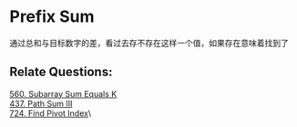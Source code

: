 # Prefix Sum

通过总和与目标数字的差，看过去存不存在这样一个值，如果存在意味着找到了



## **Relate Questions:**&#x20;

[560. Subarray Sum Equals K](https://leetcode.com/problems/subarray-sum-equals-k/)\
[437. Path Sum III](https://leetcode.com/problems/path-sum-iii/)\
[724. Find Pivot Index](https://leetcode.com/problems/find-pivot-index/)\
